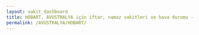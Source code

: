 ```yaml
---
layout: vakit_dashboard
title: HOBART, AVUSTRALYA için iftar, namaz vakitleri ve hava durumu - ilçe/eyalet seç
permalink: /AVUSTRALYA/HOBART/
---
```


<script type="text/javascript">
  var GLOBAL_COUNTRY = 'AVUSTRALYA';
  var GLOBAL_CITY = 'HOBART';
  var GLOBAL_STATE = '';
  var lat = 72;
  var lon = 21;
</script>
